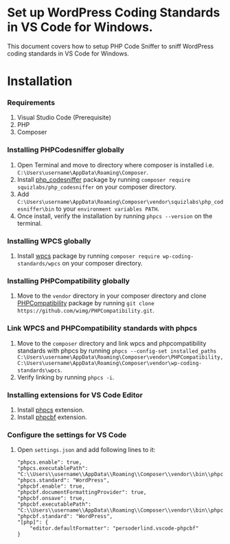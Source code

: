 # Set up WordPress Coding Standards in VS Code for Windows.

This document covers how to setup PHP Code Sniffer to sniff WordPress coding standards in VS Code for Windows.

# Installation

### Requirements

1. Visual Studio Code (Prerequisite)
1. PHP
1. Composer

### Installing PHPCodesniffer globally

1. Open Terminal and move to directory where composer is installed i.e. `C:\Users\username\AppData\Roaming\Composer`.
1. Install [php_codesniffer](https://packagist.org/packages/squizlabs/php_codesniffer) package by running `composer require squizlabs/php_codesniffer` on your composer directory.
1. Add `C:\Users\username\AppData\Roaming\Composer\vendor\squizlabs\php_codesniffer\bin` to your `environment variables PATH`.
1. Once install, verify the installation by running `phpcs --version` on the terminal.

### Installing WPCS globally

1. Install [wpcs](https://packagist.org/packages/wp-coding-standards/wpcs) package by running `composer require wp-coding-standards/wpcs` on your composer directory.

### Installing PHPCompatibility globally

1. Move to the `vendor` directory in your composer directory and clone [PHPCompatibility](https://github.com/PHPCompatibility/PHPCompatibility) package by running `git clone https://github.com/wimg/PHPCompatibility.git`.

### Link WPCS and PHPCompatibility standards with phpcs

1. Move to the `composer` directory and link wpcs and phpcompatibility standards with phpcs by running `phpcs --config-set installed_paths C:\Users\username\AppData\Roaming\Composer\vendor\PHPCompatibility,C:\Users\username\AppData\Roaming\Composer\vendor\wp-coding-standards\wpcs`.
1. Verify linking by running `phpcs -i`.

### Installing extensions for VS Code Editor
1. Install [phpcs](https://marketplace.visualstudio.com/items?itemName=ikappas.phpcs) extension.
1. Install [phpcbf](https://marketplace.visualstudio.com/items?itemName=persoderlind.vscode-phpcbf) extension.


### Configure the settings for VS Code

1. Open `settings.json` and add following lines to it:
    ```
    "phpcs.enable": true,
    "phpcs.executablePath": "C:\\Users\\username\\AppData\\Roaming\\Composer\\vendor\\bin\\phpcs.bat",
    "phpcs.standard": "WordPress",
    "phpcbf.enable": true,
    "phpcbf.documentFormattingProvider": true,
    "phpcbf.onsave": true,
    "phpcbf.executablePath": "C:\\Users\\username\\AppData\\Roaming\\Composer\\vendor\\bin\\phpcbf.bat",
    "phpcbf.standard": "WordPress",
    "[php]": {
        "editor.defaultFormatter": "persoderlind.vscode-phpcbf"
    }
    ```
